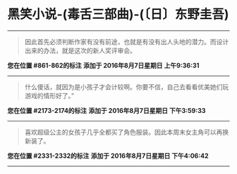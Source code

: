 # 黑笑小说-(毒舌三部曲)-(〔日〕东野圭吾)

---

> 因此首先必须判断作家有没有前途，也就是有没有出人头地的潜力。而设计出来的办法，就是这次的新人奖评审会。

**您在位置 #861-862的标注** **添加于 2016年8月7日星期日 上午9:36:31**

---

> 什么傻话，就因为是小孩子才会计较啊。你要不信，自己去看看优美她们玩游戏的情形好了。”

**您在位置 #2173-2174的标注** **添加于 2016年8月7日星期日 下午3:59:33**

---

> 喜欢超级公主的女孩子几乎全都买了角色服装。因此本周末女主角可以再换新装了。

**您在位置 #2331-2332的标注** **添加于 2016年8月7日星期日 下午4:06:42**

---

